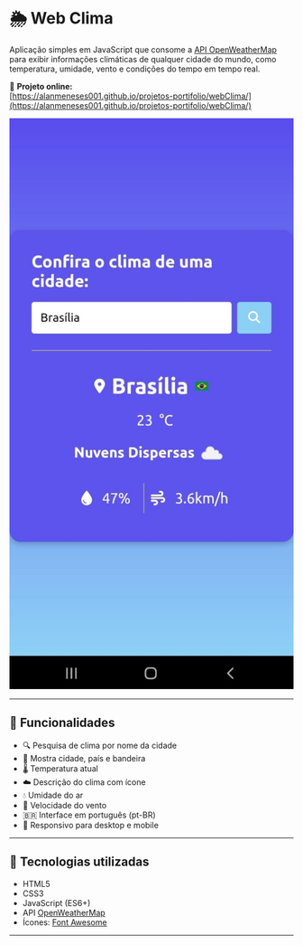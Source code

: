 # 🌦️ Web Clima

Aplicação simples em JavaScript que consome a [API OpenWeatherMap](https://openweathermap.org/) para exibir informações climáticas de qualquer cidade do mundo, como temperatura, umidade, vento e condições do tempo em tempo real.

🚀 **Projeto online:**  
[https://alanmeneses001.github.io/projetos-portifolio/webClima/](https://alanmeneses001.github.io/projetos-portifolio/webClima/)

![Preview do Web Clima](img/img-app-Clima.jpg)


---

## 🚀 Funcionalidades

- 🔍 Pesquisa de clima por nome da cidade
- 📍 Mostra cidade, país e bandeira
- 🌡️ Temperatura atual
- ☁️ Descrição do clima com ícone
- 💧 Umidade do ar
- 💨 Velocidade do vento
- 🇧🇷 Interface em português (pt-BR)
- 📱 Responsivo para desktop e mobile

---

## 🧠 Tecnologias utilizadas

- HTML5
- CSS3
- JavaScript (ES6+)
- API [OpenWeatherMap](https://openweathermap.org/)
- Ícones: [Font Awesome](https://fontawesome.com/)

---
